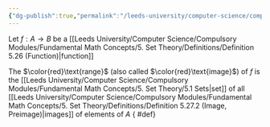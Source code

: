 ```yaml
---
{"dg-publish":true,"permalink":"/leeds-university/computer-science/compulsory-modules/fundamental-math-concepts/5-set-theory/definitions/definition-5-27-3-range/","tags":["Definition"]}
---
```


Let $f : A \to B$ be a [[Leeds University/Computer Science/Compulsory Modules/Fundamental Math Concepts/5. Set Theory/Definitions/Definition 5.26 (Function)\|function]]

The $\color{red}\text{range}$ (also called $\color{red}\text{image}$) of $f$ is the [[Leeds University/Computer Science/Compulsory Modules/Fundamental Math Concepts/5. Set Theory/5.1 Sets\|set]] of all [[Leeds University/Computer Science/Compulsory Modules/Fundamental Math Concepts/5. Set Theory/Definitions/Definition 5.27.2 (Image, Preimage)\|images]] of elements of $A$
{ #def}

